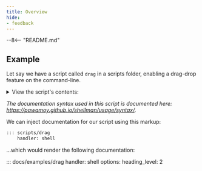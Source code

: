 ```yaml
---
title: Overview
hide:
- feedback
---
```


--8<-- "README.md"

## Example

Let say we have a script called `drag` in a scripts folder,
enabling a drag-drop feature on the command-line.

<details class="info" markdown=1><summary>View the script's contents:</summary>

```sh
--8<-- "docs/examples/drag"
```

</details>

*The documentation syntax used in this script
is documented here: https://pawamoy.github.io/shellman/usage/syntax/.*

We can inject documentation for our script using this markup:

```md
::: scripts/drag
    handler: shell
```

...which would render the following documentation:

::: docs/examples/drag
    handler: shell
    options:
      heading_level: 2
